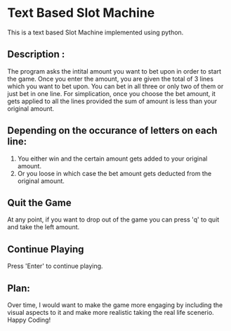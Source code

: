 # Text Based Slot Machine

This is a text based Slot Machine implemented using python.

## Description :
The program asks the intital amount you want to bet upon in order to start the game.
Once you enter the amount, you are given the total of 3 lines which you want to bet upon. You can bet in all three or only two of them or just bet in one line.
For simplication, once you choose the bet amount, it gets applied to all the lines provided the sum of amount is less than your original amount.

## Depending on the occurance of letters on each line: 
1. You either win and the certain amount gets added to your original amount.
2. Or you loose in which case the bet amount gets deducted from the original amount.

## Quit the Game
At any point, if you want to drop out of the game you can press 'q' to quit and take the left amount. 

## Continue Playing
Press 'Enter' to continue playing.

## Plan:
Over time, I would want to make the game more engaging by including the visual aspects to it and make more realistic taking the real life scenerio. Happy Coding!
